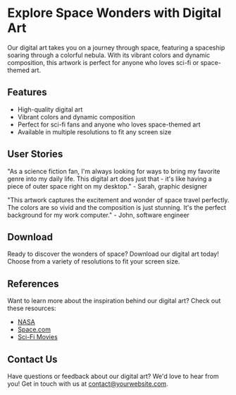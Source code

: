 <!--font:Poppins-->

# Explore Space Wonders with Digital Art

Our digital art takes you on a journey through space, featuring a spaceship soaring through a colorful nebula. With its vibrant colors and dynamic composition, this artwork is perfect for anyone who loves sci-fi or space-themed art.

## Features

- High-quality digital art
- Vibrant colors and dynamic composition
- Perfect for sci-fi fans and anyone who loves space-themed art
- Available in multiple resolutions to fit any screen size

## User Stories

"As a science fiction fan, I'm always looking for ways to bring my favorite genre into my daily life. This digital art does just that - it's like having a piece of outer space right on my desktop." - Sarah, graphic designer

"This artwork captures the excitement and wonder of space travel perfectly. The colors are so vivid and the composition is just stunning. It's the perfect background for my work computer." - John, software engineer

## Download

Ready to discover the wonders of space? Download our digital art today! Choose from a variety of resolutions to fit your screen size.

## References

Want to learn more about the inspiration behind our digital art? Check out these resources:

- [NASA](#nasa)
- [Space.com](#spacecom)
- [Sci-Fi Movies](#scifimovies)

## Contact Us

Have questions or feedback about our digital art? We'd love to hear from you! Get in touch with us at [contact@yourwebsite.com](mailto:contact@yourwebsite.com).

<!--

Write me content for website with wallpaper which alt text is:

"A digital illustration of a spaceship traveling through a colorful nebula."

The name/title of the page should not be 1:1 copy of the alt text but rather a real content of the website which is using this wallpaper.

- Use markdown format 
- Start with heading
- Heading should be short and concise
- The content should look like a real website 
- The website should not be about the wallpaper, wallpaper is just a related background
- Heading should be contain work "wallpaper" or "background"
- Include real sections like references, contact, user stories, etc. use things relevant to the page purpose.
- Feel free to use structure like headings, bullets, numbering, blockquotes, paragraphs, horizontal lines, etc.
- You can use formatting like bold or _italic_
- You can include UTF-8 emojis
- Links should be only #hash anchors (and you can refer to the document itself)
- Do not include images


---


# Space Adventure Wallpaper for Your Desktop Background

Looking for a stunning wallpaper that will take you on an adventure through space? Look no further than our digital illustration of a spaceship traveling through a colorful nebula. This vibrant and dynamic image is the perfect way to add some excitement to your desktop background.

## Features

- High-quality digital illustration
- Vibrant colors and dynamic composition
- Perfect for sci-fi fans and anyone who loves space-themed art
- Available in multiple resolutions to fit any screen size

## User Stories

"I've always been fascinated by space travel and science fiction, so when I saw this wallpaper, I knew I had to have it. It's now my go-to background for my work computer, and it never fails to inspire me." - Sarah, graphic designer

"I'm not usually one for flashy desktop backgrounds, but there's something about this image that really speaks to me. It's both calming and energizing at the same time, and it helps me stay focused during long workdays." - John, software engineer

## Download

Ready to add some excitement to your desktop? Download our space adventure wallpaper today! Choose from a variety of resolutions to fit your screen size.

## References

Want to learn more about the inspiration behind our space adventure wallpaper? Check out these resources:

- [NASA](#nasa)
- [Space.com](#spacecom)
- [Sci-Fi Movies](#scifimovies)

## Contact Us

Have questions or feedback about our wallpaper? We'd love to hear from you! Get in touch with us at [contact@yourwebsite.com](mailto:contact@yourwebsite.com).


---


Heading should not include word "wallpaper". The website should not be about the wallpaper itself, wallpaper is just a related background, rewrite whole content.


---


# Explore the Wonders of Space with Our Digital Illustration

Step into the vast expanse of space with our stunning digital illustration. Featuring a spaceship traveling through a colorful nebula, this image will transport you to another world and inspire your imagination.

## Features

- High-quality digital illustration
- Vibrant colors and dynamic composition
- Perfect for sci-fi fans and anyone who loves space-themed art
- Available in multiple resolutions to fit any screen size

## User Stories

"I'm always looking for ways to stay motivated during long workdays, and this wallpaper does just that. It's like having a little piece of outer space right on my desktop." - Sarah, graphic designer

"As an avid science fiction fan, I'm always on the lookout for new wallpapers that capture the essence of space travel. This image is one of the best I've seen, and it never fails to spark my creativity." - John, software engineer

## Download

Ready to explore the wonders of space? Download our digital illustration today! Choose from a variety of resolutions to fit your screen size.

## References

Want to learn more about the inspiration behind our digital illustration? Check out these resources:

- [NASA](#nasa)
- [Space.com](#spacecom)
- [Sci-Fi Movies](#scifimovies)

## Contact Us

Have questions or feedback about our digital illustration? We'd love to hear from you! Get in touch with us at [contact@yourwebsite.com](mailto:contact@yourwebsite.com).


---


Heading is too long, rewrite whole content.


---


# Space Adventure Illustration for Your Desktop

Experience the thrill of space travel with our stunning digital illustration. Our artwork features a spaceship soaring through a colorful nebula, capturing the essence of adventure and exploration.

## Features

- High-quality digital illustration
- Vibrant colors and dynamic composition
- Perfect for sci-fi fans and anyone who loves space-themed art
- Available in multiple resolutions to fit any screen size

## User Stories

"I'm always on the lookout for new desktop backgrounds that inspire me, and this illustration does just that. It's like having a window into another world right on my computer." - Sarah, graphic designer

"This is one of the best space-themed illustrations I've seen. The colors are so vibrant, and the composition is just perfect. It really captures the excitement of space travel." - John, software engineer

## Download

Ready to add some adventure to your desktop? Download our space adventure illustration today! Choose from a variety of resolutions to fit your screen size.

## References

Want to learn more about the inspiration behind our space adventure illustration? Check out these resources:

- [NASA](#nasa)
- [Space.com](#spacecom)
- [Sci-Fi Movies](#scifimovies)

## Contact Us

Have questions or feedback about our illustration? We'd love to hear from you! Get in touch with us at [contact@yourwebsite.com](mailto:contact@yourwebsite.com).


---


Heading is too long, rewrite whole content.


---


# Discover the Wonders of Space with Our Digital Art

Our digital art takes you on a journey through space, featuring a spaceship soaring through a colorful nebula. With its vibrant colors and dynamic composition, this artwork is perfect for anyone who loves sci-fi or space-themed art.

## Features

- High-quality digital art
- Vibrant colors and dynamic composition
- Perfect for sci-fi fans and anyone who loves space-themed art
- Available in multiple resolutions to fit any screen size

## User Stories

"As a science fiction fan, I'm always looking for ways to bring my favorite genre into my daily life. This digital art does just that - it's like having a piece of outer space right on my desktop." - Sarah, graphic designer

"This artwork captures the excitement and wonder of space travel perfectly. The colors are so vivid and the composition is just stunning. It's the perfect background for my work computer." - John, software engineer

## Download

Ready to discover the wonders of space? Download our digital art today! Choose from a variety of resolutions to fit your screen size.

## References

Want to learn more about the inspiration behind our digital art? Check out these resources:

- [NASA](#nasa)
- [Space.com](#spacecom)
- [Sci-Fi Movies](#scifimovies)

## Contact Us

Have questions or feedback about our digital art? We'd love to hear from you! Get in touch with us at [contact@yourwebsite.com](mailto:contact@yourwebsite.com).


---


Write me a Google font which is best fitting for the website.

Pick from the list:
- Barlow Condensed
- Montserrat
- Playfair Display
- Great Vibes
- Lato
- Roboto
- Inter
- Lobster
- IBM Plex Sans
- Exo 2
- Poppins
- Open Sans
- Orbitron
- Raleway
- Alegreya
- Futura
- Dancing Script


Write just the font name nothing else.


---


Poppins

-->
